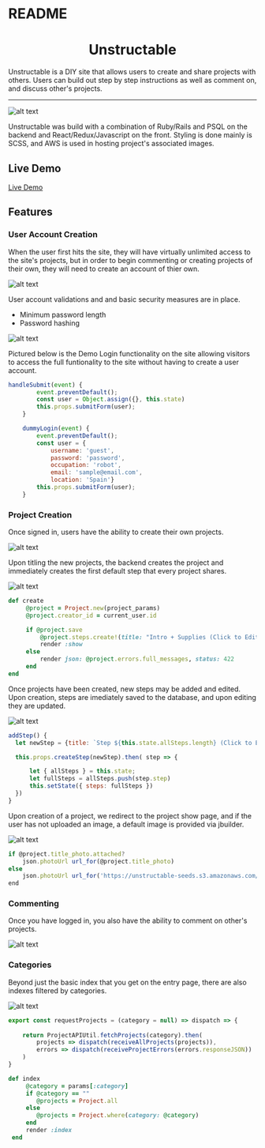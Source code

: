 # README
<h1 align="center">Unstructable</h1>

Unstructable is a DIY site that allows users to create and share projects with others. Users can build out step by step instructions as well as comment on, and discuss other's projects. 

___

![alt text](https://github.com/galenddavis/project_images/blob/main/unstructable/splash%20page.png "Unstructable Splash Page")

Unstructable was build with a combination of Ruby/Rails and PSQL on the backend and React/Redux/Javascript on the front. Styling is done mainly is SCSS, and AWS is used in hosting project's associated images.

## Live Demo

[Live Demo](https://unstructable.herokuapp.com/#/)

## Features

### User Account Creation

When the user first hits the site, they will have virtually unlimited access to the site's projects, but in order to begin commenting or creating projects of their own, they will need to create an account of thier own. 
  
  ![alt text](https://github.com/galenddavis/project_images/blob/main/unstructable/login.png "Unstructable Login Page")
  
User account validations and and basic security measures are in place.
* Minimum password length
* Password hashing

![alt text](https://github.com/galenddavis/project_images/blob/main/unstructable/user_auth.png "Unstructable Login errors")

Pictured below is the Demo Login functionality on the site allowing visitors to access the full funtionality to the site without having to create a user account.

``` javascript
handleSubmit(event) {
        event.preventDefault();
        const user = Object.assign({}, this.state)
        this.props.submitForm(user);
    }

    dummyLogin(event) {
        event.preventDefault();
        const user = {
            username: 'guest',
            password: 'password',
            occupation: 'robot',
            email: 'sample@email.com',
            location: 'Spain'}
        this.props.submitForm(user);
    }
```
### Project Creation

Once signed in, users have the ability to create their own projects. 

![alt text](https://github.com/galenddavis/project_images/blob/main/unstructable/projectCreation.PNG)

Upon titling the new projects, the backend creates the project and immediately creates the first default step that every project shares. 

![alt text](https://github.com/galenddavis/project_images/blob/main/unstructable/newproject.PNG)

``` ruby
def create
     @project = Project.new(project_params)
     @project.creator_id = current_user.id

     if @project.save
         @project.steps.create!(title: "Intro + Supplies (Click to Edit)", body: "")
         render :show
     else
         render json: @project.errors.full_messages, status: 422
     end 
end
```

Once projects have been created, new steps may be added and edited. Upon creation, steps are imediately saved to the database, and upon editing they are updated. 

![alt text](https://github.com/galenddavis/project_images/blob/main/unstructable/addingSteps.PNG)

``` javascript
addStep() {
  let newStep = {title: `Step ${this.state.allSteps.length} (Click to Edit)`, body: '', project_id: this.props.project.id}

  this.props.createStep(newStep).then( step => {

      let { allSteps } = this.state;
      let fullSteps = allSteps.push(step.step)
      this.setState({ steps: fullSteps })
  })      
}
```

Upon creation of a project, we redirect to the project show page, and if the user has not uploaded an image, a default image is provided via jbuilder. 

![alt text](https://github.com/galenddavis/project_images/blob/main/unstructable/projectShow.PNG)

``` javascript
if @project.title_photo.attached?
    json.photoUrl url_for(@project.title_photo)
else
    json.photoUrl url_for('https://unstructable-seeds.s3.amazonaws.com/no_photo_attached.png')
end
```

### Commenting

Once you have logged in, you also have the ability to comment on other's projects. 

![alt text](https://github.com/galenddavis/project_images/blob/main/unstructable/commenting.PNG)


### Categories

Beyond just the basic index that you get on the entry page, there are also indexes filtered by categories. 

![alt text](https://github.com/galenddavis/project_images/blob/main/unstructable/category.PNG)

``` javascript
export const requestProjects = (category = null) => dispatch => {
    
    return ProjectAPIUtil.fetchProjects(category).then(
        projects => dispatch(receiveAllProjects(projects)),
        errors => dispatch(receiveProjectErrors(errors.responseJSON))
    )
}
```

``` ruby
def index
     @category = params[:category]
     if @category == ""
        @projects = Project.all
     else
        @projects = Project.where(category: @category)
     end
     render :index
 end
```


